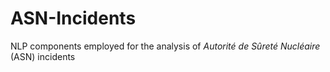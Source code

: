 # ASN-Incidents
NLP components employed for the analysis of _Autorité de Sûreté Nucléaire_ (ASN) incidents
